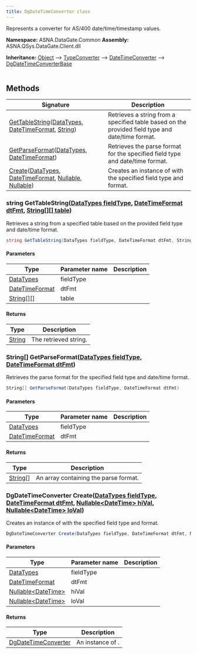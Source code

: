 ```yaml
---
title: DgDateTimeConverter class
---
```


Represents a converter for AS/400 date/time/timestamp values.

**Namespace:** ASNA.DataGate.Common
**Assembly:** ASNA.QSys.DataGate.Client.dll

**Inheritance:** [Object](https://docs.microsoft.com/en-us/dotnet/api/system.object) --> [TypeConverter](https://learn.microsoft.com/en-us/dotnet/api/system.componentmodel.typeconverter?view=net-8.0) --> [DateTimeConverter](https://learn.microsoft.com/en-us/dotnet/api/system.datetimeconverter?view=net-8.0) --> [DgDateTimeConverterBase](/reference/datagate/datagate-common/dg-date-time-converter-base.html)
<br>
<br>

## Methods

| Signature | Description |
| --- | --- |
| [GetTableString](#gettablestring-datatypes-datetimeformat-string-)([DataTypes](/reference/datagate/datagate-common/data-types.html), [DateTimeFormat](/reference/datagate/datagate-common/date-time-format.html), [String](https://docs.microsoft.com/en-us/dotnet/api/system.string)) | Retrieves a string from a specified table based on the provided field type and date/time format.
| [GetParseFormat](#getparseformat-datatypes-datetimeformat-)([DataTypes](/reference/datagate/datagate-common/data-types.html), [DateTimeFormat](/reference/datagate/datagate-common/date-time-format.html)) | Retrieves the parse format for the specified field type and date/time format.
| [Create](#create-datatypes-datetimeformat-nullable-nullable-)([DataTypes](/reference/datagate/datagate-common/data-types.html), [DateTimeFormat](/reference/datagate/datagate-common/date-time-format.html), [Nullable](https://learn.microsoft.com/en-us/dotnet/csharp/language-reference/builtin-types/nullable-value-types), [Nullable](https://learn.microsoft.com/en-us/dotnet/csharp/language-reference/builtin-types/nullable-value-types)) | Creates an instance of  with the specified field type and format.

### string GetTableString([DataTypes fieldType](/reference/datagate/datagate-common/data-types.html), [DateTimeFormat dtFmt](/reference/datagate/datagate-common/date-time-format.html), [String\[\]\[\] table](https://docs.microsoft.com/en-us/dotnet/api/system.string))

Retrieves a string from a specified table based on the provided field type and date/time format.

```cs
string GetTableString(DataTypes fieldType, DateTimeFormat dtFmt, String[][] table)
```

#### Parameters

| Type | Parameter name | Description
| --- | --- | ---
| [DataTypes](/reference/datagate/datagate-common/data-types.html) | fieldType | 
| [DateTimeFormat](/reference/datagate/datagate-common/date-time-format.html) | dtFmt | 
| [String\[\]\[\]](https://docs.microsoft.com/en-us/dotnet/api/system.string) | table | 

#### Returns

| Type | Description
| --- | ---
| [String](https://docs.microsoft.com/en-us/dotnet/api/system.string) | The retrieved string.

### String[] GetParseFormat([DataTypes fieldType](/reference/datagate/datagate-common/data-types.html), [DateTimeFormat dtFmt](/reference/datagate/datagate-common/date-time-format.html))

Retrieves the parse format for the specified field type and date/time format.

```cs
String[] GetParseFormat(DataTypes fieldType, DateTimeFormat dtFmt)
```

#### Parameters

| Type | Parameter name | Description
| --- | --- | ---
| [DataTypes](/reference/datagate/datagate-common/data-types.html) | fieldType | 
| [DateTimeFormat](/reference/datagate/datagate-common/date-time-format.html) | dtFmt | 

#### Returns

| Type | Description
| --- | ---
| [String\[\]](https://docs.microsoft.com/en-us/dotnet/api/system.string) | An array containing the parse format.

### DgDateTimeConverter Create([DataTypes fieldType](/reference/datagate/datagate-common/data-types.html), [DateTimeFormat dtFmt](/reference/datagate/datagate-common/date-time-format.html), [Nullable\<DateTime\> hiVal](https://learn.microsoft.com/en-us/dotnet/csharp/language-reference/builtin-types/nullable-value-types), [Nullable\<DateTime\> loVal](https://learn.microsoft.com/en-us/dotnet/csharp/language-reference/builtin-types/nullable-value-types))

Creates an instance of  with the specified field type and format.

```cs
DgDateTimeConverter Create(DataTypes fieldType, DateTimeFormat dtFmt, Nullable<DateTime> hiVal, Nullable<DateTime> loVal)
```

#### Parameters

| Type | Parameter name | Description
| --- | --- | ---
| [DataTypes](/reference/datagate/datagate-common/data-types.html) | fieldType | 
| [DateTimeFormat](/reference/datagate/datagate-common/date-time-format.html) | dtFmt | 
| [Nullable\<DateTime\>](https://learn.microsoft.com/en-us/dotnet/csharp/language-reference/builtin-types/nullable-value-types) | hiVal | 
| [Nullable\<DateTime\>](https://learn.microsoft.com/en-us/dotnet/csharp/language-reference/builtin-types/nullable-value-types) | loVal | 

#### Returns

| Type | Description
| --- | ---
| [DgDateTimeConverter](/reference/datagate/datagate-common/dg-date-time-converter.html) | An instance of .
